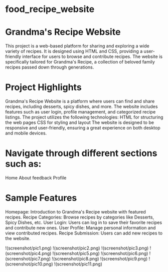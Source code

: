 # food_recipe_website
# Grandma's Recipe Website

This project is a web-based platform for sharing and exploring a wide variety of recipes. It is designed using HTML and CSS, providing a user-friendly interface for users to browse and contribute recipes. The website is specifically tailored for Grandma's Recipe, a collection of beloved family recipes passed down through generations.

# Project Highlights
Grandma's Recipe Website is a platform where users can find and share recipes, including desserts, spicy dishes, and more.
The website includes features such as user login, profile management, and categorized recipe listings.
The project utilizes the following technologies:
HTML for structuring the web pages
CSS for styling and layout
The website is designed to be responsive and user-friendly, ensuring a great experience on both desktop and mobile devices.


# Navigate through different sections such as:
Home
About
feedback
Profile


# Sample Features

Homepage: Introduction to Grandma's Recipe website with featured recipes.
Recipe Categories: Browse recipes by categories like Desserts, Spicy Dishes, etc.
User Login: Users can log in to save their favorite recipes and contribute new ones.
User Profile: Manage personal information and view contributed recipes.
Recipe Submission: Users can add new recipes to the website.

!(screenshot/pic1.png)
!(screenshot/pic2.png)
!(screenshot/pic3.png)
!(screenshot/pic4.png)
!(screenshot/pic5.png)
!(screenshot/pic6.png)
!(screenshot/pic7.png)
!(screenshot/pic8.png)
!(screenshot/pic9.png)
!(screenshot/pic10.png)
!(screenshot/pic11.png)
